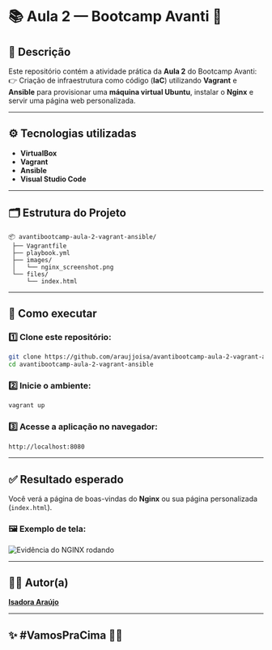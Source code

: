# 📚 Aula 2 — Bootcamp Avanti 🚀

## 📌 Descrição

Este repositório contém a atividade prática da **Aula 2** do Bootcamp Avanti:  
👉 Criação de infraestrutura como código (**IaC**) utilizando **Vagrant** e **Ansible** para provisionar uma **máquina virtual Ubuntu**, instalar o **Nginx** e servir uma página web personalizada.

---

## ⚙️ Tecnologias utilizadas

- **VirtualBox**
- **Vagrant**
- **Ansible**
- **Visual Studio Code**

---

## 🗂️ Estrutura do Projeto

```
📦 avantibootcamp-aula-2-vagrant-ansible/
 ├── Vagrantfile
 ├── playbook.yml
 ├── images/
 │   └── nginx_screenshot.png
 └── files/
     └── index.html
```

---

## 🚀 Como executar

### 1️⃣ Clone este repositório:

```bash
git clone https://github.com/araujjoisa/avantibootcamp-aula-2-vagrant-ansible.git
cd avantibootcamp-aula-2-vagrant-ansible
```

### 2️⃣ Inicie o ambiente:

```bash
vagrant up
```

### 3️⃣ Acesse a aplicação no navegador:

```bash
http://localhost:8080
```

---

## ✅ Resultado esperado

Você verá a página de boas-vindas do **Nginx** ou sua página personalizada (`index.html`).

### 🖼️ Exemplo de tela:

![Evidência do NGINX rodando](images/nginx_screenshot.png)

---

## 👩‍💻 Autor(a)

[**Isadora Araújo**](https://github.com/araujjoisa)

---

## ✨ #VamosPraCima 🚀🚀
